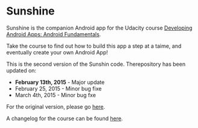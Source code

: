 Sunshine
========

Sunshine is the companion Android app for the Udacity course [Developing Android Apps: Android Fundamentals](https://www.udacity.com/course/ud853).

Take the course to find out how to build this app a step at a taime, and eventually create your own Android App!

This is the second version of the Sunshin code. Therepository has been updated on:

* **February 13th, 2015** - Major update
* February 25, 2015 - Minor bug fixe
* March 4th, 2015 - Minor bug fxe

For the original version, please go [here](https://github.com/udacity/Sunshine).

A changelog for the course can be found [here](https://docs.google.com/a/knowlabs.com/document/d/193xJb_OpcNCqgquMhxPrMh05IEYFXQqt0S6-6YK8gBw/pub).
